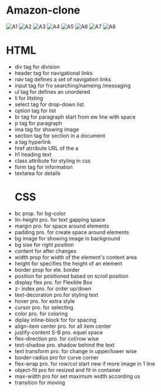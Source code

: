 # Amazon-clone
![A1](https://github.com/codervipsingh/Amazon-clone/assets/120233689/0f1a1041-b7c9-4daf-9b7c-8847c0783282)
![A2](https://github.com/codervipsingh/Amazon-clone/assets/120233689/8ab98f6b-1816-40ba-bb7e-808a468f9b4f)
![A3](https://github.com/codervipsingh/Amazon-clone/assets/120233689/e0b931bc-a2c1-4837-9ca9-11bfa42e00fb)
![A4](https://github.com/codervipsingh/Amazon-clone/assets/120233689/e6d2d571-ab00-4961-b1fd-4f585baaa1c5)
![A5](https://github.com/codervipsingh/Amazon-clone/assets/120233689/1e6f11d5-d5b3-4806-9642-861559d07bcf)
![A6](https://github.com/codervipsingh/Amazon-clone/assets/120233689/74922621-ea5c-45f6-a1b4-ae5db2eadc6a)
![A7](https://github.com/codervipsingh/Amazon-clone/assets/120233689/af3bfd52-61be-4865-98d3-ae39381ef741)
![A8](https://github.com/codervipsingh/Amazon-clone/assets/120233689/27605fa1-540d-4d12-8df9-d8e0baa5909f)
# HTML
* div tag for division
* header tag for navigational links
* nav tag defines a set of navigation links
* input tag for fro searching/nameing /messaging
* ul tag for defines an unordered
* li for litsting
* select tag for drop-down list.
* option tag for list
* br tag for paragraph start from ew line with space
* p tag for paragraph
* ima tag for showing image
* section tag for section in a document
* a tag hyperlink
* href atrribute URL of the a
* h1 heading text
* class attribute for styling in css
* form tag for information
* textarea for details
  # CSS 
* bc prop. for bg-color
* lin-height pro. for text gapping space
* margin pro. for space around elements
* padding pro. for create space around elements
* bg image for showing image in background
* bg sise for right position
* content for after changes
* width prop for width of the element's content area
* height for specifies the height of an element
* border prop for ele. border
* position for positioned based on scroll position
* display flex pro. for Flexible Box
* z- index pro. for order up/down
* text-decoration pro.for styling text
* hover pro. for extra style
* cursor pro. for selecting
* color pro. for coloring
* diplay inline-block for for spacing
* align-item center pro. for all item center
* justify-content S-B pro. equel space
* flex-direction pro. for col/row wise
* text-shadow pro. shadow behind the text
* text transform pro. for change in upper/lower wise
* border-radius pro for curve corner
* flex-wrap pro. for row/col start new if more image in 1 line
* object-fit pro for resized and fit in container
* max-width pro for set maximum width according us
* transition for moving
